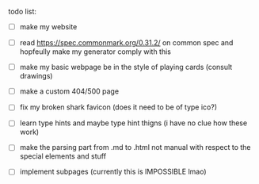 todo list:

- [ ] make my website       
- [ ] read https://spec.commonmark.org/0.31.2/ on common spec and hopfeully make my generator comply with this   
- [ ] make my basic webpage be in the style of playing cards (consult drawings)     
- [ ] make a custom 404/500 page    
- [ ] fix my broken shark favicon (does it need to be of type ico?)    
- [ ] learn type hints and maybe type hint thigns (i have no clue how these work)   
- [ ] make the parsing part from .md to .html not manual with respect to the special elements and stuff     
- [ ] implement subpages (currently this is IMPOSSIBLE lmao)   


 